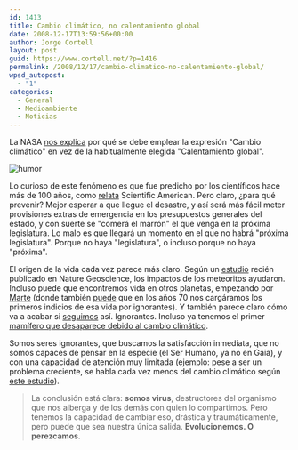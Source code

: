```yaml
---
id: 1413
title: Cambio climático, no calentamiento global
date: 2008-12-17T13:59:56+00:00
author: Jorge Cortell
layout: post
guid: https://www.cortell.net/?p=1416
permalink: /2008/12/17/cambio-climatico-no-calentamiento-global/
wpsd_autopost:
  - "1"
categories:
  - General
  - Medioambiente
  - Noticias
---
```

La NASA <a title="https://earthobservatory.nasa.gov/Newsroom/view.php?id=36140" href="https://earthobservatory.nasa.gov/Newsroom/view.php?id=36140" target="_blank">nos explica</a> por qué se debe emplear la expresión "Cambio climático" en vez de la habitualmente elegida "Calentamiento global".

![humor](https://1.bp.blogspot.com/_see8QKWBejU/SxPUiQwyxlI/AAAAAAAAAGA/mW4J9kWvDP4/s400/humor_grafico-05.jpg)

Lo curioso de este fenómeno es que fue predicho por los científicos hace más de 100 años, como <a title="https://www.sciam.com/blog/60-second-science/post.cfm?id=climate-change-is-old-news-scientis-2008-12-04" href="https://www.sciam.com/blog/60-second-science/post.cfm?id=climate-change-is-old-news-scientis-2008-12-04" target="_blank">relata</a> Scientific American. Pero claro, ¿para qué prevenir? Mejor esperar a que llegue el desastre, y así será más fácil meter provisiones extras de emergencia en los presupuestos generales del estado, y con suerte se "comerá el marrón" el que venga en la próxima legislatura. Lo malo es que llegará un momento en el que no habrá "próxima legislatura". Porque no haya "legislatura", o incluso porque no haya "próxima".

El origen de la vida cada vez parece más claro. Según un <a title="https://www.sciam.com/article.cfm?id=rock-and-roil-meteorites" href="https://www.sciam.com/article.cfm?id=rock-and-roil-meteorites" target="_blank">estudio</a> recién publicado en Nature Geoscience, los impactos de los meteoritos ayudaron. Incluso puede que encontremos vida en otros planetas, empezando por <a title="https://www.elpais.com/todo-sobre/tema/exploracion/Marte/60/" href="https://www.elpais.com/todo-sobre/tema/exploracion/Marte/60/" target="_blank">Marte</a> (donde también <a title="https://www.elpais.com/articulo/sociedad/NASA/pudo/destruir/vida/Marte/decada/cientifico/elpepusoc/20070110elpepusoc_1/Tes" href="https://www.elpais.com/articulo/sociedad/NASA/pudo/destruir/vida/Marte/decada/cientifico/elpepusoc/20070110elpepusoc_1/Tes" target="_blank">puede</a> que en los años 70 nos cargáramos los primeros indicios de esa vida por ignorantes). Y también parece claro cómo va a acabar si <a title="https://www.sciam.com/article.cfm?id=final-report-humans-cause" href="https://www.sciam.com/article.cfm?id=final-report-humans-cause" target="_blank">seguimos</a> así. Ignorantes. Incluso ya tenemos el primer <a title="https://www.news.com.au/couriermail/story/0,23739,24742053-952,00.html" href="https://www.news.com.au/couriermail/story/0,23739,24742053-952,00.html" target="_blank">mamífero que desaparece debido al cambio climático</a>.

Somos seres ignorantes, que buscamos la satisfacción inmediata, que no somos capaces de pensar en la especie (el Ser Humano, ya no en Gaia), y con una capacidad de atención muy limitada (ejemplo: pese a ser un problema creciente, se habla cada vez menos del cambio climático según <a title="https://dotearth.blogs.nytimes.com/2008/12/05/back-to-media-trance-on-climate/" href="https://dotearth.blogs.nytimes.com/2008/12/05/back-to-media-trance-on-climate/" target="_blank">este estudio</a>).

> La conclusión está clara: **somos virus**, destructores del organismo que nos alberga y de los demás con quien lo compartimos. Pero tenemos la capacidad de cambiar eso, drástica y traumáticamente, pero puede que sea nuestra única salida. **Evolucionemos. O perezcamos**.